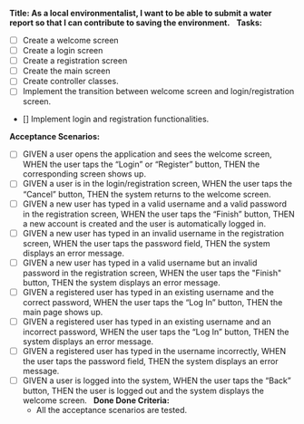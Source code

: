 **Title: As a local environmentalist, I want to be able to submit a water report so that I can contribute to saving the environment.**
 
**Tasks:**
- [ ] Create a welcome screen
- [ ] Create a login screen
- [ ] Create a registration screen
- [ ] Create the main screen
- [ ] Create controller classes.
- [ ] Implement the transition between welcome screen and login/registration screen.
-  [] Implement login and registration functionalities.

**Acceptance Scenarios:**

- [ ] GIVEN a user opens the application and sees the welcome screen, WHEN the user taps the “Login” or “Register” button, THEN the corresponding screen shows up.
- [ ] GIVEN a user is in the login/registration screen, WHEN the user taps the “Cancel” button, THEN the system returns to the welcome screen.
- [ ] GIVEN a new user has typed in a valid username and a valid password in the registration screen, WHEN the user taps the “Finish” button, THEN a new account is created and the user is automatically logged in.
- [ ] GIVEN a new user has typed in an invalid username in the registration screen, WHEN the user taps the password field, THEN the system displays an error message.
- [ ] GIVEN a new user has typed in a valid username but an invalid password in the registration screen, WHEN the user taps the "Finish" button, THEN the system displays an error message.
- [ ] GIVEN a registered user has typed in an existing username and the correct password, WHEN the user taps the “Log In” button, THEN the main page shows up.
- [ ] GIVEN a registered user has typed in an existing username and an incorrect password, WHEN the user taps the “Log In” button, THEN the system displays an error message.
- [ ] GIVEN a registered user has typed in the username incorrectly, WHEN the user taps the password field, THEN the system displays an error message.
- [ ] GIVEN a user is logged into the system, WHEN the user taps the “Back” button, THEN the user is logged out and the system displays the welcome screen.
 
**Done Done Criteria:**
    * All the acceptance scenarios are tested.
